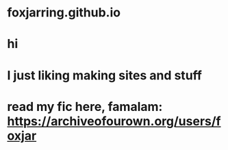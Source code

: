 # foxjarring.github.io

# hi

# I just liking making sites and stuff

# read my fic here, famalam: https://archiveofourown.org/users/foxjar
